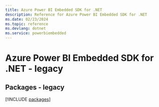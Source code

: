 ```yaml
---
title: Azure Power BI Embedded SDK for .NET
description: Reference for Azure Power BI Embedded SDK for .NET
ms.date: 02/23/2024
ms.topic: reference
ms.devlang: dotnet
ms.service: powerbiembedded
---
```

# Azure Power BI Embedded SDK for .NET - legacy
## Packages - legacy
[!INCLUDE [packages](power-bi-embedded-index.md)]
